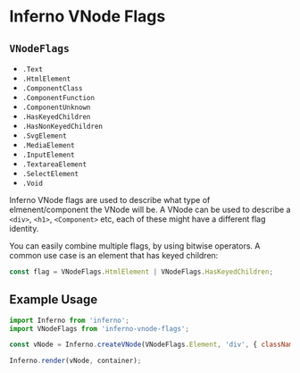 # Inferno VNode Flags

## `VNodeFlags`
 - `.Text`
 - `.HtmlElement`
 - `.ComponentClass`
 - `.ComponentFunction`
 - `.ComponentUnknown`
 - `.HasKeyedChildren`
 - `.HasNonKeyedChildren`
 - `.SvgElement`
 - `.MediaElement`
 - `.InputElement`
 - `.TextareaElement`
 - `.SelectElement`
 - `.Void`

Inferno VNode flags are used to describe what type of elmenent/component the VNode will be. A VNode can be used to describe a
`<div>`, `<h1>`, `<Component>` etc, each of these might have a different flag identity.

You can easily combine multiple flags, by using bitwise operators. A common use case is an element that has keyed children:

```js
const flag = VNodeFlags.HtmlElement | VNodeFlags.HasKeyedChildren;
```

## Example Usage

```js
import Inferno from 'inferno';
import VNodeFlags from 'inferno-vnode-flags';

const vNode = Inferno.createVNode(VNodeFlags.Element, 'div', { className: 'example' }, 'Hello world!');

Inferno.render(vNode, container);
```
